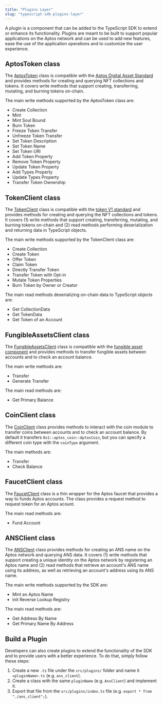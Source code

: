 ```yaml
---
title: "Plugins Layer"
slug: "typescript-sdk-plugins-layer"
---
```


A plugin is a component that can be added to the TypeScript SDK to extend or enhance its functionality. Plugins are meant to be built to support popular applications on the Aptos network and can be used to add new features, ease the use of the application operations and to customize the user experience.

## AptosToken class

The [AptosToken](https://github.com/aptos-labs/aptos-core/blob/main/ecosystem/typescript/sdk/src/plugins/aptos_token.ts) class is compatible with the [Aptos Digital Asset Standard](../../standards/digital-asset.md) and provides methods for creating and querying NFT collections and tokens.
It covers write methods that support creating, transferring, mutating, and burning tokens on-chain.

The main write methods supported by the AptosToken class are:

- Create Collection
- Mint
- Mint Soul Bound
- Burn Token
- Freeze Token Transfer
- Unfreeze Token Transfer
- Set Token Description
- Set Token Name
- Set Token URI
- Add Token Property
- Remove Token Property
- Update Token Property
- Add Types Property
- Update Types Property
- Transfer Token Ownership

## TokenClient class

The [TokenClient](https://github.com/aptos-labs/aptos-core/blob/main/ecosystem/typescript/sdk/src/plugins/token_client.ts) class is compatible with the [token V1 standard](../../standards/aptos-token.md) and provides methods for creating and querying the NFT collections and tokens.
It covers (1) write methods that support creating, transferring, mutating, and burning tokens on-chain and (2) read methods performing deserialization and returning data in TypeScript objects.

The main write methods supported by the TokenClient class are:

- Create Collection
- Create Token
- Offer Token
- Claim Token
- Directly Transfer Token
- Transfer Token with Opt-in
- Mutate Token Properties
- Burn Token by Owner or Creator

The main read methods deserializing on-chain data to TypeScript objects are:

- Get CollectionData
- Get TokenData
- Get Token of an Account

## FungibleAssetsClient class

The [FungibleAssetsClient](https://github.com/aptos-labs/aptos-core/blob/main/ecosystem/typescript/sdk/src/plugins/fungible_asset_client.ts) class is compatible with the [fungible asset component](../../standards/fungible-asset.md) and provides methods to transfer fungible assets between accounts and to check an account balance.

The main write methods are:

- Transfer
- Generate Transfer

The main read methods are:

- Get Primary Balance

## CoinClient class

The [CoinClient](https://github.com/aptos-labs/aptos-core/blob/main/ecosystem/typescript/sdk/src/plugins/coin_client.ts) class provides methods to interact with the coin module to transfer coins between accounts and to check an account balance. By default it transfers `0x1::aptos_coin::AptosCoin`, but you can specify a different coin type with the `coinType` argument.

The main methods are:

- Transfer
- Check Balance

## FaucetClient class

The [FaucetClient](https://github.com/aptos-labs/aptos-core/blob/main/ecosystem/typescript/sdk/src/plugins/faucet_client.ts) class is a thin wrapper for the Aptos faucet that provides a way to funds Aptos accounts. The class provides a request method to request token for an Aptos acount.

The main read methods are:

- Fund Account

## ANSClient class

The [ANSClient](https://github.com/aptos-labs/aptos-core/blob/main/ecosystem/typescript/sdk/src/plugins/ans_client.ts) class provides methods for creating an ANS name on the Aptos network and querying ANS data.
It covers (1) write methods that support creating a unique identity on the Aptos network by registering an Aptos name and (2) read methods that retrieve an account's ANS name using its address, as well as retrieving an account's address using its ANS name.

The main write methods supported by the SDK are:

- Mint an Aptos Name
- Init Reverse Lookup Registry

The main read methods are:

- Get Address By Name
- Get Primary Name By Address

## Build a Plugin

Developers can also create plugins to extend the functionality of the SDK and to provide users with a better experience. To do that, simply follow these steps:

1. Create a new `.ts` file under the `src/plugins/` folder and name it `<pluginName>.ts` (e.g. `ans_client`).
2. Create a class with the same `pluginName` (e.g. `AnsClient`) and implement it.
3. Export that file from the `src/plugins/index.ts` file (e.g. `export * from "./ans_client";`).
